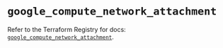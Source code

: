 # `google_compute_network_attachment`

Refer to the Terraform Registry for docs: [`google_compute_network_attachment`](https://registry.terraform.io/providers/hashicorp/google/5.36.0/docs/resources/compute_network_attachment).
